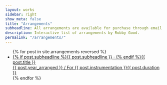 ```yaml
---
layout: works
sidebar: right
show_meta: false
title: "Arrangements"
subheadline: All arrangements are available for purchase through email!
description: Interactive list of arrangements by Robby Good.
permalink: "/arrangements/"
---
```


<ul class="side-nav">
    {% for post in site.arrangements reversed %}
    <li><a href="{{ site.url }}{{ site.baseurl }}{{ post.url }}">{% if post.subheadline %}{{ post.subheadline }} &middot; {% endif %}<span class="works-list-titles">{{ post.title }}</span><br><span class="works-list-descriptions">{{ post.year_arranged }} / For {{ post.instrumentation }}</span><span class="works-list-duration">{{ post.duration }}</span></a></li>
{% endfor %}
</ul>